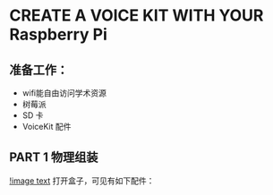 # CREATE A VOICE KIT WITH YOUR Raspberry Pi
## 准备工作：
- wifi能自由访问学术资源
- 树莓派
- SD 卡
- VoiceKit 配件
## PART 1 物理组装
[!image text](https://github.com/gorgeousCa/Dayup/blob/master/Voice%20Kit/IMG_20190531_210459.jpg)
打开盒子，可见有如下配件：



